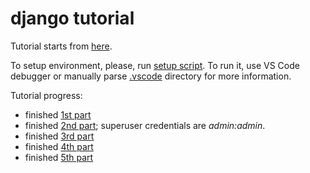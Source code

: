 # django tutorial
Tutorial starts from [here](https://docs.djangoproject.com/en/2.1/intro/tutorial01/).

To setup environment, please, run [setup script](setup.sh). To run it, use VS Code debugger or manually parse [.vscode](.vscode) directory for more information.

Tutorial progress:
- finished [1st part](https://docs.djangoproject.com/en/2.1/intro/tutorial01/)
- finished [2nd part](https://docs.djangoproject.com/en/2.1/intro/tutorial02/); superuser credentials are *admin:admin*.
- finished [3rd part](https://docs.djangoproject.com/en/2.1/intro/tutorial03/)
- finished [4th part](https://docs.djangoproject.com/en/2.1/intro/tutorial04/)
- finished [5th part](https://docs.djangoproject.com/en/2.1/intro/tutorial05/)
